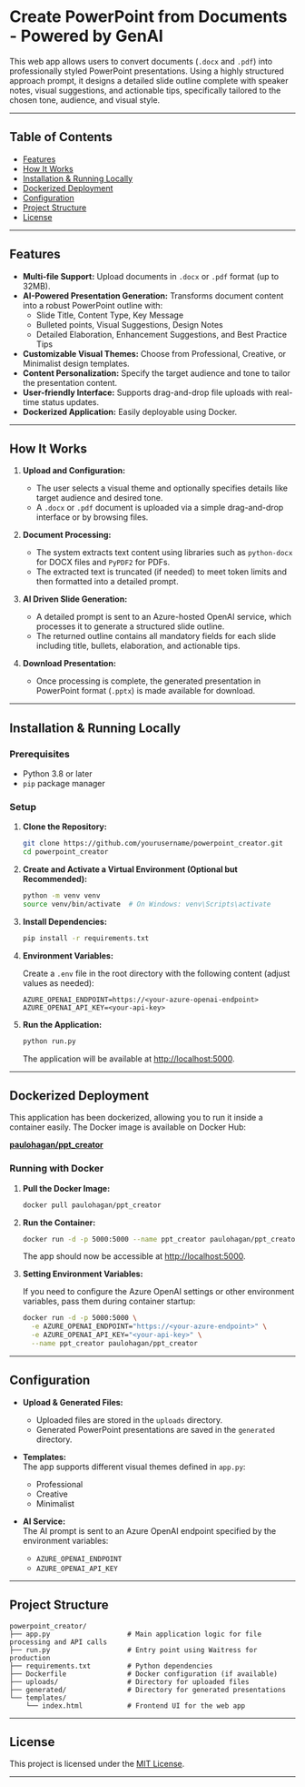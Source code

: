 # Create PowerPoint from Documents - Powered by GenAI

This web app allows users to convert  documents (`.docx` and `.pdf`) into professionally styled PowerPoint presentations. Using a highly structured approach prompt, it designs a detailed slide outline complete with speaker notes, visual suggestions, and actionable tips, specifically tailored to the chosen tone, audience, and visual style.

---

## Table of Contents

- [Features](#features)
- [How It Works](#how-it-works)
- [Installation & Running Locally](#installation--running-locally)
- [Dockerized Deployment](#dockerized-deployment)
- [Configuration](#configuration)
- [Project Structure](#project-structure)
- [License](#license)

---

## Features

- **Multi-file Support:** Upload documents in `.docx` or `.pdf` format (up to 32MB).
- **AI-Powered Presentation Generation:** Transforms document content into a robust PowerPoint outline with:
  - Slide Title, Content Type, Key Message
  - Bulleted points, Visual Suggestions, Design Notes
  - Detailed Elaboration, Enhancement Suggestions, and Best Practice Tips
- **Customizable Visual Themes:** Choose from Professional, Creative, or Minimalist design templates.
- **Content Personalization:** Specify the target audience and tone to tailor the presentation content.
- **User-friendly Interface:** Supports drag-and-drop file uploads with real-time status updates.
- **Dockerized Application:** Easily deployable using Docker.

---

## How It Works

1. **Upload and Configuration:**  
   - The user selects a visual theme and optionally specifies details like target audience and desired tone.
   - A `.docx` or `.pdf` document is uploaded via a simple drag-and-drop interface or by browsing files.

2. **Document Processing:**  
   - The system extracts text content using libraries such as `python-docx` for DOCX files and `PyPDF2` for PDFs.
   - The extracted text is truncated (if needed) to meet token limits and then formatted into a detailed prompt.

3. **AI Driven Slide Generation:**  
   - A detailed prompt is sent to an Azure-hosted OpenAI service, which processes it to generate a structured slide outline.
   - The returned outline contains all mandatory fields for each slide including title, bullets, elaboration, and actionable tips.

4. **Download Presentation:**  
   - Once processing is complete, the generated presentation in PowerPoint format (`.pptx`) is made available for download.

---

## Installation & Running Locally

### Prerequisites

- Python 3.8 or later
- `pip` package manager

### Setup

1. **Clone the Repository:**

   ```bash
   git clone https://github.com/yourusername/powerpoint_creator.git
   cd powerpoint_creator
   ```

2. **Create and Activate a Virtual Environment (Optional but Recommended):**

   ```bash
   python -m venv venv
   source venv/bin/activate  # On Windows: venv\Scripts\activate
   ```

3. **Install Dependencies:**

   ```bash
   pip install -r requirements.txt
   ```

4. **Environment Variables:**

   Create a `.env` file in the root directory with the following content (adjust values as needed):

   ```env
   AZURE_OPENAI_ENDPOINT=https://<your-azure-openai-endpoint>
   AZURE_OPENAI_API_KEY=<your-api-key>
   ```

5. **Run the Application:**

   ```bash
   python run.py
   ```

   The application will be available at [http://localhost:5000](http://localhost:5000).

---

## Dockerized Deployment

This application has been dockerized, allowing you to run it inside a container easily. The Docker image is available on Docker Hub:

[**paulohagan/ppt_creator**](https://hub.docker.com/repository/docker/paulohagan/ppt_creator/general)

### Running with Docker

1. **Pull the Docker Image:**

   ```bash
   docker pull paulohagan/ppt_creator
   ```

2. **Run the Container:**

   ```bash
   docker run -d -p 5000:5000 --name ppt_creator paulohagan/ppt_creator
   ```

   The app should now be accessible at [http://localhost:5000](http://localhost:5000).

3. **Setting Environment Variables:**

   If you need to configure the Azure OpenAI settings or other environment variables, pass them during container startup:

   ```bash
   docker run -d -p 5000:5000 \
     -e AZURE_OPENAI_ENDPOINT="https://<your-azure-endpoint>" \
     -e AZURE_OPENAI_API_KEY="<your-api-key>" \
     --name ppt_creator paulohagan/ppt_creator
   ```

---

## Configuration

- **Upload & Generated Files:**  
  - Uploaded files are stored in the `uploads` directory.
  - Generated PowerPoint presentations are saved in the `generated` directory.

- **Templates:**  
  The app supports different visual themes defined in `app.py`:
  - Professional
  - Creative
  - Minimalist

- **AI Service:**  
  The AI prompt is sent to an Azure OpenAI endpoint specified by the environment variables:
  - `AZURE_OPENAI_ENDPOINT`
  - `AZURE_OPENAI_API_KEY`

---

## Project Structure

```plaintext
powerpoint_creator/
├── app.py                   # Main application logic for file processing and API calls
├── run.py                   # Entry point using Waitress for production
├── requirements.txt         # Python dependencies
├── Dockerfile               # Docker configuration (if available)
├── uploads/                 # Directory for uploaded files
├── generated/               # Directory for generated presentations
└── templates/
    └── index.html           # Frontend UI for the web app
```

---

## License

This project is licensed under the [MIT License](LICENSE).

---
